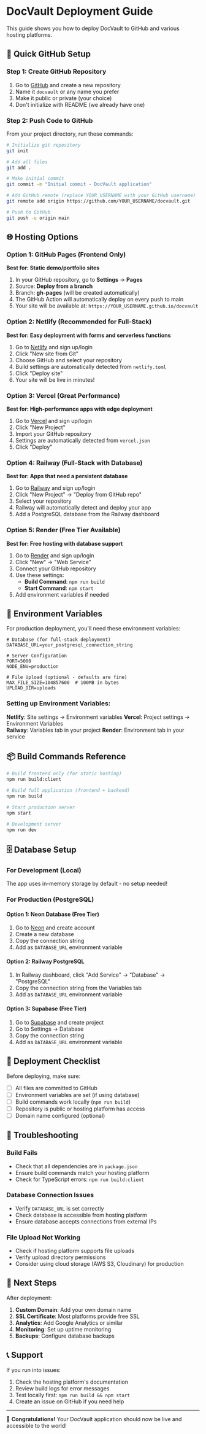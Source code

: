 # DocVault Deployment Guide

This guide shows you how to deploy DocVault to GitHub and various hosting platforms.

## 🚀 Quick GitHub Setup

### Step 1: Create GitHub Repository

1. Go to [GitHub](https://github.com) and create a new repository
2. Name it `docvault` or any name you prefer
3. Make it public or private (your choice)
4. Don't initialize with README (we already have one)

### Step 2: Push Code to GitHub

From your project directory, run these commands:

```bash
# Initialize git repository
git init

# Add all files
git add .

# Make initial commit
git commit -m "Initial commit - DocVault application"

# Add GitHub remote (replace YOUR_USERNAME with your GitHub username)
git remote add origin https://github.com/YOUR_USERNAME/docvault.git

# Push to GitHub
git push -u origin main
```

## 🌐 Hosting Options

### Option 1: GitHub Pages (Frontend Only)
**Best for: Static demo/portfolio sites**

1. In your GitHub repository, go to **Settings** → **Pages**
2. Source: **Deploy from a branch**
3. Branch: **gh-pages** (will be created automatically)
4. The GitHub Action will automatically deploy on every push to main
5. Your site will be available at: `https://YOUR_USERNAME.github.io/docvault`

### Option 2: Netlify (Recommended for Full-Stack)
**Best for: Easy deployment with forms and serverless functions**

1. Go to [Netlify](https://netlify.com) and sign up/login
2. Click "New site from Git"
3. Choose GitHub and select your repository
4. Build settings are automatically detected from `netlify.toml`
5. Click "Deploy site"
6. Your site will be live in minutes!

### Option 3: Vercel (Great Performance)
**Best for: High-performance apps with edge deployment**

1. Go to [Vercel](https://vercel.com) and sign up/login
2. Click "New Project"
3. Import your GitHub repository
4. Settings are automatically detected from `vercel.json`
5. Click "Deploy"

### Option 4: Railway (Full-Stack with Database)
**Best for: Apps that need a persistent database**

1. Go to [Railway](https://railway.app) and sign up/login
2. Click "New Project" → "Deploy from GitHub repo"
3. Select your repository
4. Railway will automatically detect and deploy your app
5. Add a PostgreSQL database from the Railway dashboard

### Option 5: Render (Free Tier Available)
**Best for: Free hosting with database support**

1. Go to [Render](https://render.com) and sign up/login
2. Click "New" → "Web Service"
3. Connect your GitHub repository
4. Use these settings:
   - **Build Command**: `npm run build`
   - **Start Command**: `npm start`
5. Add environment variables if needed

## 🔧 Environment Variables

For production deployment, you'll need these environment variables:

```env
# Database (for full-stack deployment)
DATABASE_URL=your_postgresql_connection_string

# Server Configuration
PORT=5000
NODE_ENV=production

# File Upload (optional - defaults are fine)
MAX_FILE_SIZE=104857600  # 100MB in bytes
UPLOAD_DIR=uploads
```

### Setting up Environment Variables:

**Netlify**: Site settings → Environment variables
**Vercel**: Project settings → Environment Variables  
**Railway**: Variables tab in your project
**Render**: Environment tab in your service

## 📦 Build Commands Reference

```bash
# Build frontend only (for static hosting)
npm run build:client

# Build full application (frontend + backend)
npm run build

# Start production server
npm start

# Development server
npm run dev
```

## 🗄️ Database Setup

### For Development (Local)
The app uses in-memory storage by default - no setup needed!

### For Production (PostgreSQL)

#### Option 1: Neon Database (Free Tier)
1. Go to [Neon](https://neon.tech) and create account
2. Create a new database
3. Copy the connection string
4. Add as `DATABASE_URL` environment variable

#### Option 2: Railway PostgreSQL
1. In Railway dashboard, click "Add Service" → "Database" → "PostgreSQL"
2. Copy the connection string from the Variables tab
3. Add as `DATABASE_URL` environment variable

#### Option 3: Supabase (Free Tier)
1. Go to [Supabase](https://supabase.com) and create project
2. Go to Settings → Database
3. Copy the connection string
4. Add as `DATABASE_URL` environment variable

## 🚀 Deployment Checklist

Before deploying, make sure:

- [ ] All files are committed to GitHub
- [ ] Environment variables are set (if using database)
- [ ] Build commands work locally (`npm run build`)
- [ ] Repository is public or hosting platform has access
- [ ] Domain name configured (optional)

## 🔧 Troubleshooting

### Build Fails
- Check that all dependencies are in `package.json`
- Ensure build commands match your hosting platform
- Check for TypeScript errors: `npm run build:client`

### Database Connection Issues
- Verify `DATABASE_URL` is set correctly
- Check database is accessible from hosting platform
- Ensure database accepts connections from external IPs

### File Upload Not Working
- Check if hosting platform supports file uploads
- Verify upload directory permissions
- Consider using cloud storage (AWS S3, Cloudinary) for production

## 🎉 Next Steps

After deployment:

1. **Custom Domain**: Add your own domain name
2. **SSL Certificate**: Most platforms provide free SSL
3. **Analytics**: Add Google Analytics or similar
4. **Monitoring**: Set up uptime monitoring
5. **Backups**: Configure database backups

## 📞 Support

If you run into issues:

1. Check the hosting platform's documentation
2. Review build logs for error messages
3. Test locally first: `npm run build && npm start`
4. Create an issue on GitHub if you need help

---

🎉 **Congratulations!** Your DocVault application should now be live and accessible to the world!
